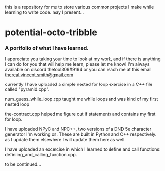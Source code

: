 this is a repository for me to store various common projects I make while learning to write code.
may I present...
# potential-octo-tribble
### A portfolio of what I have learned.

I appreciate you taking your time to look at my work, and if there is anything I can do for you that will help me learn, please let me know! 
I'm always available
on discord thefool309#9194
or you can reach me at this email 
thereal.vincent.smith@gmail.com


currently I have uploaded a simple nested for loop exercise in a C++ file called "pyramid.cpp".

num_guess_while_loop.cpp taught me while loops and was kind of my first nested loop

the-contract.cpp helped me figure out if statements and contains my first for loop.

I have uploaded NPyC and NPC++, two versions of a DND 5e character generator I'm working on. These are built in Python and C++ respectively.
as I update them elsewhere I will update them here as well.

I have uploaded an excercise in which I learned to define and call functions: definiing_and_calling_function.cpp.

to be continued...
